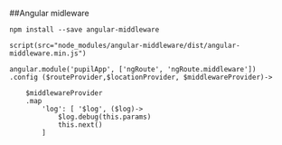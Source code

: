 ##Angular midleware

    npm install --save angular-middleware

    script(src="node_modules/angular-middleware/dist/angular-middleware.min.js")

    angular.module('pupilApp', ['ngRoute', 'ngRoute.middleware'])
    .config ($routeProvider,$locationProvider, $middlewareProvider)->

        $middlewareProvider
        .map 
            'log': [ '$log', ($log)->
                $log.debug(this.params)
                this.next()
            ]


